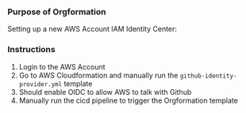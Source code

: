 ### Purpose of Orgformation
Setting up a new AWS Account IAM Identity Center:

### Instructions
1. Login to the AWS Account
2. Go to AWS Cloudformation and manually run the `github-identity-provider.yml` template
  1. Should enable OIDC to allow AWS to talk with Github
3. Manually run the cicd pipeline to trigger the Orgformation template
